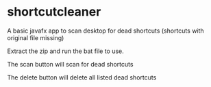 # shortcutcleaner

A basic javafx app to scan desktop for dead shortcuts (shortcuts with original file missing)

Extract the zip and run the bat file to use.

The scan button will scan for dead shortcuts

The delete button will delete all listed dead shortcuts

